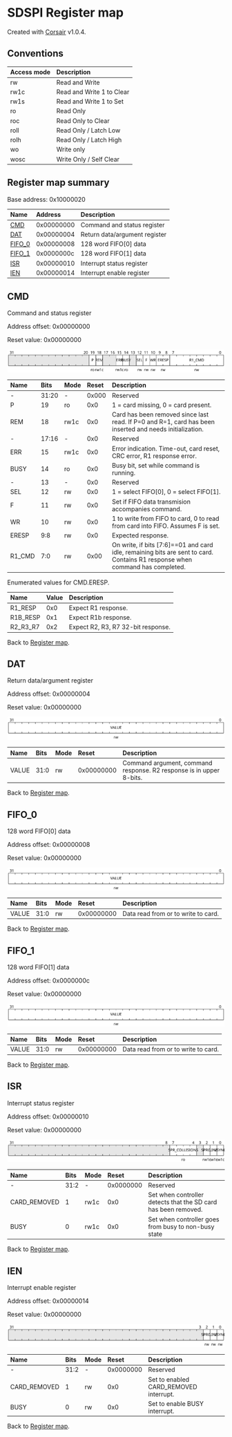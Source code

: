 # SDSPI Register map

Created with [Corsair](https://github.com/esynr3z/corsair) v1.0.4.

## Conventions

| Access mode | Description               |
| :---------- | :------------------------ |
| rw          | Read and Write            |
| rw1c        | Read and Write 1 to Clear |
| rw1s        | Read and Write 1 to Set   |
| ro          | Read Only                 |
| roc         | Read Only to Clear        |
| roll        | Read Only / Latch Low     |
| rolh        | Read Only / Latch High    |
| wo          | Write only                |
| wosc        | Write Only / Self Clear   |

## Register map summary

Base address: 0x10000020

| Name                     | Address    | Description |
| :---                     | :---       | :---        |
| [CMD](#cmd)              | 0x00000000 | Command and status register |
| [DAT](#dat)              | 0x00000004 | Return data/argument register |
| [FIFO_0](#fifo_0)        | 0x00000008 | 128 word FIFO[0] data |
| [FIFO_1](#fifo_1)        | 0x0000000c | 128 word FIFO[1] data |
| [ISR](#isr)              | 0x00000010 | Interrupt status register |
| [IEN](#ien)              | 0x00000014 | Interrupt enable register |

## CMD

Command and status register

Address offset: 0x00000000

Reset value: 0x00000000

![cmd](md_img/cmd.svg)

| Name             | Bits   | Mode            | Reset      | Description |
| :---             | :---   | :---            | :---       | :---        |
| -                | 31:20  | -               | 0x000      | Reserved |
| P                | 19     | ro              | 0x0        | 1 = card missing, 0 = card present. |
| REM              | 18     | rw1c            | 0x0        | Card has been removed since last read. If P=0 and R=1, card has been inserted and needs initialization. |
| -                | 17:16  | -               | 0x0        | Reserved |
| ERR              | 15     | rw1c            | 0x0        | Error indication. Time-out, card reset, CRC error, R1 response error. |
| BUSY             | 14     | ro              | 0x0        | Busy bit, set while command is running. |
| -                | 13     | -               | 0x0        | Reserved |
| SEL              | 12     | rw              | 0x0        | 1 = select FIFO[0], 0 = select FIFO[1]. |
| F                | 11     | rw              | 0x0        | Set if FIFO data transmision accompanies command. |
| WR               | 10     | rw              | 0x0        | 1 to write from FIFO to card, 0 to read from card into FIFO. Assumes F is set. |
| ERESP            | 9:8    | rw              | 0x0        | Expected response. |
| R1_CMD           | 7:0    | rw              | 0x00       | On write, if bits [7:6]==01 and card idle, remaining bits are sent to card. Contains R1 response when command has completed. |

Enumerated values for CMD.ERESP.

| Name             | Value   | Description |
| :---             | :---    | :---        |
| R1_RESP          | 0x0    | Expect R1 response. |
| R1B_RESP         | 0x1    | Expect R1b response. |
| R2_R3_R7         | 0x2    | Expect R2, R3, R7 32-bit response. |

Back to [Register map](#register-map-summary).

## DAT

Return data/argument register

Address offset: 0x00000004

Reset value: 0x00000000

![dat](md_img/dat.svg)

| Name             | Bits   | Mode            | Reset      | Description |
| :---             | :---   | :---            | :---       | :---        |
| VALUE            | 31:0   | rw              | 0x00000000 | Command argument, command response. R2 response is in upper 8-bits. |

Back to [Register map](#register-map-summary).

## FIFO_0

128 word FIFO[0] data

Address offset: 0x00000008

Reset value: 0x00000000

![fifo_0](md_img/fifo_0.svg)

| Name             | Bits   | Mode            | Reset      | Description |
| :---             | :---   | :---            | :---       | :---        |
| VALUE            | 31:0   | rw              | 0x00000000 | Data read from or to write to card. |

Back to [Register map](#register-map-summary).

## FIFO_1

128 word FIFO[1] data

Address offset: 0x0000000c

Reset value: 0x00000000

![fifo_1](md_img/fifo_1.svg)

| Name             | Bits   | Mode            | Reset      | Description |
| :---             | :---   | :---            | :---       | :---        |
| VALUE            | 31:0   | rw              | 0x00000000 | Data read from or to write to card. |

Back to [Register map](#register-map-summary).

## ISR

Interrupt status register

Address offset: 0x00000010

Reset value: 0x00000000

![isr](md_img/isr.svg)

| Name             | Bits   | Mode            | Reset      | Description |
| :---             | :---   | :---            | :---       | :---        |
| -                | 31:2   | -               | 0x0000000  | Reserved |
| CARD_REMOVED     | 1      | rw1c            | 0x0        | Set when controller detects that the SD card has been removed. |
| BUSY             | 0      | rw1c            | 0x0        | Set when controller goes from busy to non-busy state |

Back to [Register map](#register-map-summary).

## IEN

Interrupt enable register

Address offset: 0x00000014

Reset value: 0x00000000

![ien](md_img/ien.svg)

| Name             | Bits   | Mode            | Reset      | Description |
| :---             | :---   | :---            | :---       | :---        |
| -                | 31:2   | -               | 0x0000000  | Reserved |
| CARD_REMOVED     | 1      | rw              | 0x0        | Set to enabled CARD_REMOVED interrupt. |
| BUSY             | 0      | rw              | 0x0        | Set to enable BUSY interrupt. |

Back to [Register map](#register-map-summary).
